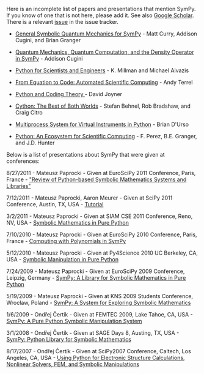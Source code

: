 Here is an incomplete list of papers and presentations that mention SymPy.  If you know of one that is not here, please add it.  See also [Google Scholar](http://scholar.google.com/scholar?q=sympy&hl=en&btnG=Search&as_sdt=1%2C32&as_sdtp=on).  There is a relevant [issue](http://code.google.com/p/sympy/issues/detail?id=2800) in the issue tracker.

- [General Symbolic Quantum Mechanics for SymPy](http://meetings.aps.org/Meeting/CAL10/Event/135895) - Matt Curry, Addison Cugini, and Brian Granger

- [Quantum Mechanics, Quantum Computation, and the Density Operator in SymPy](http://digitalcommons.calpoly.edu/physsp/38/) - Addison Cugini

- [Python for Scientists and Engineers](http://www.computer.org/csdl/mags/cs/2011/02/mcs2011020009.html) - K. Millman and Michael Aivazis

- [From Equation to Code: Automated Scientific Computing](http://andy.terrel.us/Professional/papers_and_talks/Terrel2011.pdf) - Andy Terrel

- [Python and Coding Theory ](http://www.usna.edu/Users/math/wdj/teach/sm450/sm450_python-notes3.pdf) - David Joyner

- [Cython: The Best of Both Worlds](http://sage.math.washington.edu/tmp/stein-cise-comments-may22.pdf#page=29) - Stefan Behnel, Rob Bradshaw, and Craig Citro

- [Multiprocess System for Virtual Instruments in Python](http://conference.scipy.org/proceedings/SciPy2009/paper_12/full_text.pdf) - Brian D'Urso

- [Python: An Ecosystem for Scientific Computing](http://ieeexplore.ieee.org/xpl/freeabs_all.jsp?arnumber=5582063) - F. Perez, B.E. Granger, and J.D. Hunter



Below is a list of presentations about SymPy that were given at conferences:

8/27/2011 - Mateusz Paprocki - Given at EuroSciPy 2011 Conference, Paris, France - ["Review of Python-based Symbolic Mathematics Systems and Libraries"](http://sympy.googlecode.com/svn/materials/presentations/euroscipy2011.pdf)

7/12/2011 - Mateusz Paprocki, Aaron Meurer - Given at SciPy 2011 Conference, Austin, TX, USA - [Tutorial](http://mattpap.github.com/scipy-2011-tutorial/html/index.html)

3/2/2011 - Mateusz Paprocki - Given at SIAM CSE 2011 Conference, Reno, NV, USA  - [Symbolic Mathematics in Pure Python](http://sympy.googlecode.com/svn/materials/presentations/siamcse2011.pdf)

7/10/2010 - Mateusz Paprocki - Given at EuroSciPy 2010 Conference, Paris, France   - [Computing with Polynomials in SymPy](http://sympy.googlecode.com/svn/materials/presentations/euroscipy2010.pdf)

5/12/2010 - Mateusz Paprocki - Given at Py4Science 2010 UC Berkeley, CA, USA - [Symbolic Manipulation in Pure Python](http://sympy.googlecode.com/svn/materials/presentations/py4science2010.pdf)

7/24/2009 - Mateusz Paprocki - Given at EuroSciPy 2009 Conference, Leipzig, Germany  - [SymPy: A Library for Symbolic Mathematics in Pure Python](http://sympy.googlecode.com/svn/materials/presentations/euroscipy2009.pdf)

5/19/2009 - Mateusz Paprocki - Given at KNS 2009 Students Conference, Wrocław, Poland - [SymPy: A System for Exploring Symbolic Mathematics](http://sympy.googlecode.com/svn/materials/presentations/kns2009.pdf)

1/6/2009 - Ondřej Čertík - Given at FEMTEC 2009, Lake Tahoe, CA, USA - [SymPy: A Pure Python Symbolic Manipulation System](http://sympy.googlecode.com/svn/materials/presentations/femtec2009.pdf)

3/1/2008 - Ondřej Čertík - Given at SAGE Days 8, Austing, TX, USA  - [SymPy: Python Library for Symbolic Mathematics](http://sympy.googlecode.com/svn/materials/presentations/SD8.pdf)

8/17/2007 - Ondřej Čertík - Given at SciPy2007 Conference, Caltech, Los Angeles, CA, USA - [Using Python for Electronic Structure Calculations, Nonlinear Solvers, FEM, and Symbolic Manipulations](http://sympy.googlecode.com/svn/materials/presentations/scipy2007.pdf)